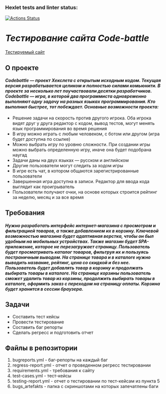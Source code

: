 ### Hexlet tests and linter status:
[![Actions Status](https://github.com/1AinzOoalGown1/qa-engineer-project-85/actions/workflows/hexlet-check.yml/badge.svg)](https://github.com/1AinzOoalGown1/qa-engineer-project-85/actions)

*<h1>Тестирование сайта Code-battle</h1>*
  
[Тестируемый сайт](https://codebattle.hexlet.io/)

**<h2>О проекте</h2>**

*<h4>Codebattle — проект Хекслета с открытым исходным кодом. Текущая версия разрабатывается целиком и полностью силами комьюнити. В проекте за несколько лет поучаствовали десятки разработчиков.
Codebattle — игра, в которой два программиста одновременно выполняют одну задачу на разных языках программирования. Кто выполнил быстрее, тот побеждает. Основные возможности проекта:</h4>*
* Решение задачи на скорость против другого игрока. Оба игрока видят друг у друга редактор с кодом, вывод тестов, могут менять язык программирования во время решения
* В игру можно играть с любым человеком, с ботом или другом (игра будет доступна по ссылке)
* Можно выбрать игру по уровню сложности. При создании игры можно выбрать определенную игру, иначе она будет подобрана наугад
* Задачи даны на двух языках — русском и английском
* Другие пользователи могут следить за ходом игры
* В игре есть чат, в котором общаются зарегистрированные пользователи
* Завершенная игра доступна в записи. Редактор для ввода кода выглядит как проигрыватель
* Пользователи получают очки, на основе которых строится рейтинг за неделю, месяц и за все время

**<h2>Требования</h2>**

*<h4>Нужно разработать интерфейс интернет-магазина с просмотром и фильтрацией товаров, а также добавлением их в корзину.
Ключевой возможностью магазина будет адаптивная верстка, чтобы он был удобным на мобильных устройствах. Также магазин будет SPA-приложение, которое не перезагружает страницу. Пользователь будет просматривать каталог товаров, фильтруя их и пользуясь постраничным выводом.
На странице товара и в каталоге нужно выводить название, рейтинг, цена со скидкой и без нее. Пользователь будет добавлять товар в корзину и продолжать выбирать товары в каталоге.
На странице корзины пользователь cможет удалить товар из корзины, продолжить выбирать товары в каталоге, оформить заказ с переходом на страницу оплаты. Корзина будет хранится в сессии браузера.</h4>*

**<h2>Задачи</h2>**

* Составить тест кейсы
* Провести тестирование
* Составить баг репорты
* Сделать регресс и подготовить отчет

**<h2>Файлы в репозитории</h2>**

1. bugreports.yml - баг-репорты на каждый баг
2. regress-report.yml - отчет о проведенном регресс тестировании
3. requirements.yml - требования к сайту
4. test-cases.yml - тест-кейсы
5. testing-report.yml - отчет о тестировании по тест-кейсам из пункта 5
6. bugs_artefakts - папка с скриншотами на которых запечатлены баги
